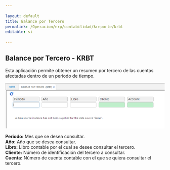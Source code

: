 ```yaml
---

layout: default
title: Balance por Tercero
permalink: /Operacion/erp/contabilidad/kreporte/krbt
editable: si

---
```


## Balance por Tercero - KRBT

Esta aplicación permite obtener un resumen por tercero de las cuentas afectadas dentro de un periodo de tiempo.  


![](KRBT.png)


**Periodo:** Mes que se desea consultar.  
**Año:** Año que se desea consultar.  
**Libro:** Libro contable por el cual se desee consultar el tercero.  
**Cliente:** Número de identificación del tercero a consultar.  
**Cuenta:** Número de cuenta contable con el que se quiera consultar el tercero.  



















